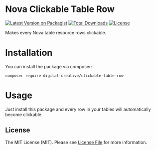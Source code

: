 # Nova Clickable Table Row

[![Latest Version on Packagist](https://img.shields.io/packagist/v/digital-creative/clickable-table-row)](https://packagist.org/packages/digital-creative/clickable-table-row)
[![Total Downloads](https://img.shields.io/packagist/dt/digital-creative/clickable-table-row)](https://packagist.org/packages/digital-creative/clickable-table-row)
[![License](https://img.shields.io/packagist/l/digital-creative/clickable-table-row)](https://github.com/dcasia/clickable-table-row/blob/master/LICENSE)

Makes every Nova table resource rows clickable.

# Installation

You can install the package via composer:

```
composer require digital-creative/clickable-table-row
```

# Usage

Just install this package and every row in your tables will automatically become clickable.

## License

The MIT License (MIT). Please see [License File](https://raw.githubusercontent.com/dcasia/clickable-table-row/master/LICENSE) for more information.
